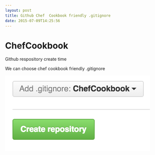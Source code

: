 ```yaml
---
layout: post
title: Github Chef  Cookbook friendly .gitignore
date: 2015-07-09T14:25:56
---
```


# ChefCookbook

Github respository create time

We can choose chef cookbook friendly .gitignore

![chefcookbook-gitignore](/images/github-gitignore-chefcookbook.png)
